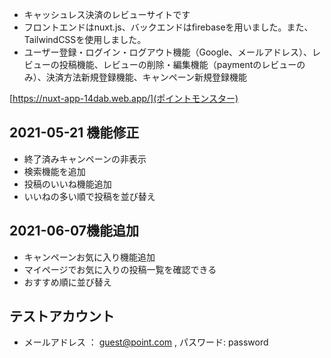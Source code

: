 - キャッシュレス決済のレビューサイトです
- フロントエンドはnuxt.js、バックエンドはfirebaseを用いました。また、TailwindCSSを使用しました。
- ユーザー登録・ログイン・ログアウト機能（Google、メールアドレス）、レビューの投稿機能、レビューの削除・編集機能（paymentのレビューのみ）、決済方法新規登録機能、キャンペーン新規登録機能

[https://nuxt-app-14dab.web.app/](ポイントモンスター)

## 2021-05-21 機能修正
- 終了済みキャンペーンの非表示
- 検索機能を追加
- 投稿のいいね機能追加
- いいねの多い順で投稿を並び替え
## 2021-06-07機能追加
- キャンペーンお気に入り機能追加
- マイページでお気に入りの投稿一覧を確認できる
- おすすめ順に並び替え

## テストアカウント
- メールアドレス ： guest@point.com , パスワード: password
